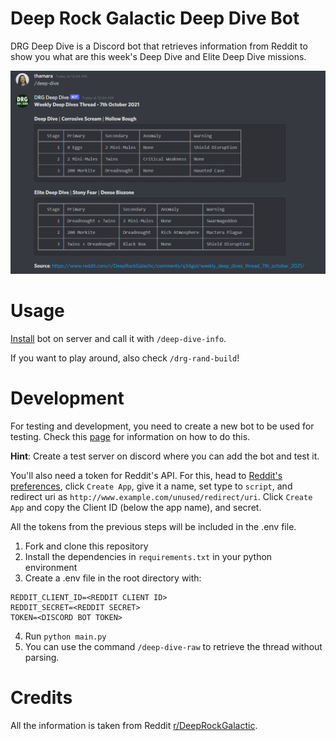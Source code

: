 # Deep Rock Galactic Deep Dive Bot

DRG Deep Dive is a Discord bot that retrieves information from Reddit to show you what are this week's Deep Dive and Elite Deep Dive missions.

![Example](example.png)

# Usage

[Install](https://discord.com/api/oauth2/authorize?client_id=894339506038247485&permissions=2147485696&scope=bot) bot on server and call it with `/deep-dive-info`.

If you want to play around, also check `/drg-rand-build`!

# Development

For testing and development, you need to create a new bot to be used for testing. Check this [page](https://discordpy.readthedocs.io/en/stable/discord.html) for information on how to do this.

**Hint**: Create a test server on discord where you can add the bot and test it.

You'll also need a token for Reddit's API. For this, head to [Reddit's preferences](https://www.reddit.com/prefs/apps), click `Create App`, give it a name, set type to `script`, and redirect uri as `http://www.example.com/unused/redirect/uri`. Click `Create App` and copy the Client ID (below the app name), and secret.

All the tokens from the previous steps will be included in the .env file.

1. Fork and clone this repository
2. Install the dependencies in `requirements.txt` in your python environment
3. Create a .env file in the root directory with:
```
REDDIT_CLIENT_ID=<REDDIT CLIENT ID>
REDDIT_SECRET=<REDDIT SECRET>
TOKEN=<DISCORD BOT TOKEN>
```
4. Run `python main.py`
5. You can use the command `/deep-dive-raw` to retrieve the thread without parsing.

# Credits

All the information is taken from Reddit [r/DeepRockGalactic](https://www.reddit.com/r/DeepRockGalactic/).
